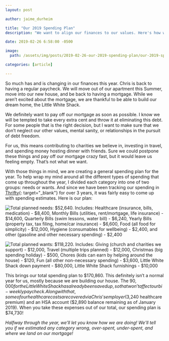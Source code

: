 ```yaml
---
layout: post

author: jaime_durheim

title: "Our 2019 Spending Plan"
description: "We want to align our finances to our values. Here's how we plan our spending in 2019 to do exactly that."

date: 2019-02-26 6:58:00 -0500

image:
  path: /assets/img/posts/2019-02-26-our-2019-spending-plan/our-2019-spending-plan.jpg

categories: [article]

---
```


So much has and is changing in our finances this year. Chris is back to having a regular paycheck. We will move out of our apartment this Summer, move into our new house, and be back to having a mortgage. While we aren’t excited about the mortgage, we are thankful to be able to build our dream home, the Little White Shack.

We definitely want to pay off our mortgage as soon as possible. I know we will be tempted to take every extra cent and throw it at eliminating this debt. For some people that is the right decision, but I want to make sure that we don’t neglect our other values, mental sanity, or relationships in the pursuit of debt freedom.

For us, this means contributing to charities we believe in, investing in travel, and spending money hosting dinner with friends. Sure we could postpone these things and pay off our mortgage crazy fast, but it would leave us feeling empty. That’s not what we want.

With those things in mind, we are creating a general spending plan for the year. To help wrap my mind around all the different types of spending that come up throughout the year, I divided each category into one of two groups: needs or wants. And since we have been tracking our spending in [Thrifty](https://thrifty.keepthrifty.com){: target="_blank"} for over 3 years, it was fairly easy to come up with spending estimates. Here is our plan:

![Total planned needs: $52,640. Includes: Healthcare (insurance, bills, medication) - $8,400, Monthly Bills (utilities, rent/mortgage, life insurance) -  $14,600, Quarterly Bills (swim lessons, water bill) - $6,240, Yearly Bills (property tax, tax filing, home/car insurance) - $6,600, Food (all food for simplicity) - $12,000, Hygiene (consumables for wellbeing) - $2,400, and other (gasoline and other necessary spending) - $2,400]({{site.url}}/assets/img/posts/2019-02-26-our-2019-spending-plan/plan-needs.png)

![Total planned wants: $118,220. Includes: Giving (church and charities we support) - $12,000, Travel (multiple trips planned) - $12,000, Christmas (big spending holiday) - $500, Chores (kids can earn by helping around the house) - $120, Fun (all other non-necessary spending) - $3,600, Little White Shack down payment - $80,000, Little White Shack furnishings - $10,000]({{site.url}}/assets/img/posts/2019-02-26-our-2019-spending-plan/plan-wants.png)

This brings our total spending plan to $170,860. This definitely isn’t a normal year for us, mostly because we are building our house. The $90,000 for the Little White Shack has already been saved up, so that won’t affect our bi-weekly paycheck. Along with that, some of our healthcare costs are covered via Chris’s employer ($3,240 healthcare premium) and an HSA account ($2,890 balance remaining as of January 2019). When you take these expenses out of our total, our spending plan is $74,730!

_Halfway through the year, we’ll let you know how we are doing! We'll tell you if we estimated any category wrong, over-spent, under-spent, and where we land on our mortgage!_
